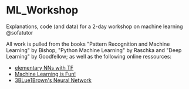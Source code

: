 # ML_Workshop
Explanations, code (and data) for a 2-day workshop on machine learning @sofatutor

All work is pulled from the books "Pattern Recognition and Machine Learning" by Bishop, "Python Machine Learning" by Raschka and "Deep Learning" by Goodfellow; as well as the following online ressources:

- [elementary NNs with TF](https://medium.com/@jaschaephraim/elementary-neural-networks-with-tensorflow-c2593ad3d60b)
- [Machine Learning is Fun!](https://medium.com/@ageitgey/machine-learning-is-fun-80ea3ec3c471)
- [3BLue1Brown's Neural Network](https://www.youtube.com/watch?v=aircAruvnKk&list=PLZHQObOWTQDNU6R1_67000Dx_ZCJB-3pi)